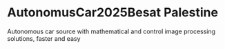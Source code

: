 # AutonomusCar2025Besat Palestine
Autonomous car source with mathematical and control image processing solutions, faster and easy
